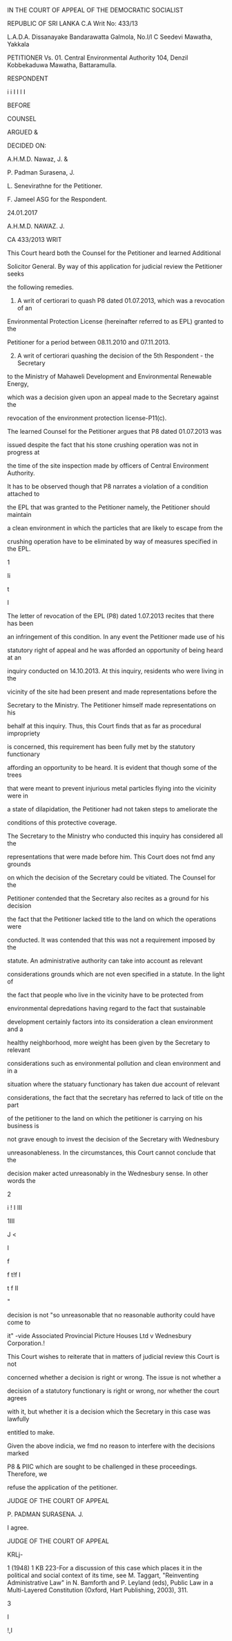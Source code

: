 IN THE COURT OF APPEAL OF THE DEMOCRATIC SOCIALIST

REPUBLIC OF SRI LANKA C.A Writ No: 433/13

L.A.D.A. Dissanayake Bandarawatta Galmola, No.l/l C Seedevi Mawatha, Yakkala

PETITIONER Vs. 01. Central Environmental Authority 104, Denzil Kobbekaduwa Mawatha, Battaramulla.

RESPONDENT

i i I I I I

BEFORE

COUNSEL

ARGUED &

DECIDED ON:

A.H.M.D. Nawaz, J. &

P. Padman Surasena, J.

L. Senevirathne for the Petitioner.

F. Jameel ASG for the Respondent.

24.01.2017

A.H.M.D. NAWAZ. J.

CA 433/2013 WRIT

This Court heard both the Counsel for the Petitioner and learned Additional

Solicitor General. By way of this application for judicial review the Petitioner seeks

the following remedies.

1. A writ of certiorari to quash P8 dated 01.07.2013, which was a revocation of an

Environmental Protection License (hereinafter referred to as EPL) granted to the

Petitioner for a period between 08.11.2010 and 07.11.2013.

2. A writ of certiorari quashing the decision of the 5th Respondent - the Secretary

to the Ministry of Mahaweli Development and Environmental Renewable Energy,

which was a decision given upon an appeal made to the Secretary against the

revocation of the environment protection license-P11(c).

The learned Counsel for the Petitioner argues that P8 dated 01.07.2013 was

issued despite the fact that his stone crushing operation was not in progress at

the time of the site inspection made by officers of Central Environment Authority.

It has to be observed though that P8 narrates a violation of a condition attached to

the EPL that was granted to the Petitioner namely, the Petitioner should maintain

a clean environment in which the particles that are likely to escape from the

crushing operation have to be eliminated by way of measures specified in the EPL.

1

Ii

t

I

The letter of revocation of the EPL (P8) dated 1.07.2013 recites that there has been

an infringement of this condition. In any event the Petitioner made use of his

statutory right of appeal and he was afforded an opportunity of being heard at an

inquiry conducted on 14.10.2013. At this inquiry, residents who were living in the

vicinity of the site had been present and made representations before the

Secretary to the Ministry. The Petitioner himself made representations on his

behalf at this inquiry. Thus, this Court finds that as far as procedural impropriety

is concerned, this requirement has been fully met by the statutory functionary

affording an opportunity to be heard. It is evident that though some of the trees

that were meant to prevent injurious metal particles flying into the vicinity were in

a state of dilapidation, the Petitioner had not taken steps to ameliorate the

conditions of this protective coverage.

The Secretary to the Ministry who conducted this inquiry has considered all the

representations that were made before him. This Court does not fmd any grounds

on which the decision of the Secretary could be vitiated. The Counsel for the

Petitioner contended that the Secretary also recites as a ground for his decision

the fact that the Petitioner lacked title to the land on which the operations were

conducted. It was contended that this was not a requirement imposed by the

statute. An administrative authority can take into account as relevant

considerations grounds which are not even specified in a statute. In the light of

the fact that people who live in the vicinity have to be protected from

environmental depredations having regard to the fact that sustainable

development certainly factors into its consideration a clean environment and a

healthy neighborhood, more weight has been given by the Secretary to relevant

considerations such as environmental pollution and clean environment and in a

situation where the statuary functionary has taken due account of relevant

considerations, the fact that the secretary has referred to lack of title on the part

of the petitioner to the land on which the petitioner is carrying on his business is

not grave enough to invest the decision of the Secretary with Wednesbury

unreasonableness. In the circumstances, this Court cannot conclude that the

decision maker acted unreasonably in the Wednesbury sense. In other words the

2

i ! I III

1III

J <

I

f

f t!f I

t f II

"

decision is not "so unreasonable that no reasonable authority could have come to

it" -vide Associated Provincial Picture Houses Ltd v Wednesbury Corporation.!

This Court wishes to reiterate that in matters of judicial review this Court is not

concerned whether a decision is right or wrong. The issue is not whether a

decision of a statutory functionary is right or wrong, nor whether the court agrees

with it, but whether it is a decision which the Secretary in this case was lawfully

entitled to make.

Given the above indicia, we fmd no reason to interfere with the decisions marked

P8 & PIIC which are sought to be challenged in these proceedings. Therefore, we

refuse the application of the petitioner.

JUDGE OF THE COURT OF APPEAL

P. PADMAN SURASENA. J.

I agree.

JUDGE OF THE COURT OF APPEAL

KRLj-

1 (1948) 1 KB 223-For a discussion of this case which places it in the political and social context of its time, see M. Taggart, "Reinventing Administrative Law" in N. Bamforth and P. Leyland (eds), Public Law in a Multi-Layered Constitution (Oxford, Hart Publishing, 2003), 311.

3

I

!,I